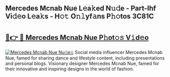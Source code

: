 ## Mercedes Mcnab Nue L𝚎a𝚔ed N𝚞𝚍e - Part-Ihf Vi𝚍𝚎o L𝚎a𝚔s - H𝚘𝚝 O𝚗𝚕yf𝚊ns P𝚑𝚘tos 3C81C

# <h2><a href="http://kfc6wko.oniu.top/?m=Mercedes+Mcnab+Nue">🔗👉 🔴 Mercedes Mcnab Nue P𝚑ot𝚘𝚜 V𝚒d𝚎o</a></h2>

[![Mercedes Mcnab Nue Nu𝚍e𝚜](https://i.imgur.com/0qMVB7G.gif)](http://kfc6wko.oniu.top/?m=Mercedes+Mcnab+Nue)
Social media influencer Mercedes Mcnab Nue, famed for sharing dance and lifestyle content, including presentations and personal blogs. Visionary designer Mercedes Mcnab Nue, famed for their innovative and inspiring designs in the world of fashion.  
